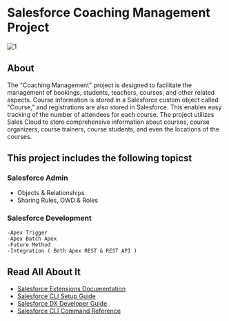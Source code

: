 #  Salesforce Coaching Management Project

![1](https://github.com/AmjadAbdulmajeed/Saleforce-Coaching-Management-Project/assets/122358461/28a01bb2-2f8d-4d38-8ad7-bb3a75d29b1d)


## About

The "Coaching Management" project is designed to facilitate the management of bookings, students, teachers, courses, and other related aspects.
Course information is stored in a Salesforce custom object called "Course," and registrations are also stored in Salesforce. This enables easy tracking of the number of attendees for each course.
The project utilizes Sales Cloud to store comprehensive information about courses, course organizers, course trainers, course students, and even the locations of the courses.


## This project includes the following topicst

### Salesforce Admin
  - Objects & Relationships
  - Sharing Rules, OWD & Roles
### Salesforce Development
    -Apex Trigger
    -Apex Batch Apex
    -Future Method
    -Integration ( Both Apex REST & REST API )


## Read All About It

- [Salesforce Extensions Documentation](https://developer.salesforce.com/tools/vscode/)
- [Salesforce CLI Setup Guide](https://developer.salesforce.com/docs/atlas.en-us.sfdx_setup.meta/sfdx_setup/sfdx_setup_intro.htm)
- [Salesforce DX Developer Guide](https://developer.salesforce.com/docs/atlas.en-us.sfdx_dev.meta/sfdx_dev/sfdx_dev_intro.htm)
- [Salesforce CLI Command Reference](https://developer.salesforce.com/docs/atlas.en-us.sfdx_cli_reference.meta/sfdx_cli_reference/cli_reference.htm)
